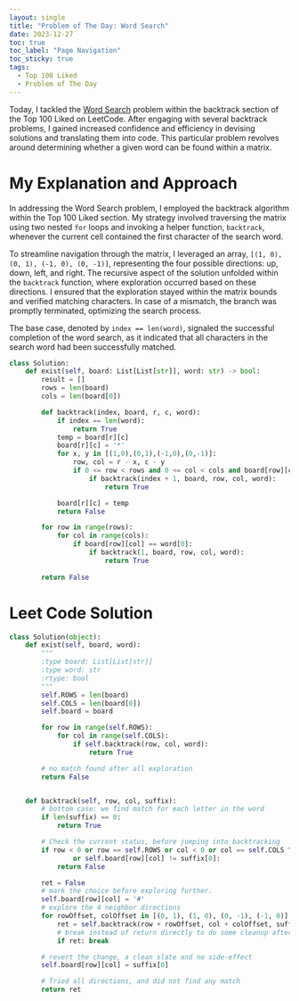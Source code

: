 ```yaml
---
layout: single
title: "Problem of The Day: Word Search"
date: 2023-12-27
toc: true
toc_label: "Page Navigation"
toc_sticky: true
tags:
  - Top 100 Liked
  - Problem of The Day
---
```

Today, I tackled the [Word Search](https://leetcode.com/problems/word-search/?envType=study-plan-v2&envId=top-100-liked) problem within the backtrack section of the Top 100 Liked on LeetCode. After engaging with several backtrack problems, I gained increased confidence and efficiency in devising solutions and translating them into code. This particular problem revolves around determining whether a given word can be found within a matrix. 

# My Explanation and Approach
In addressing the Word Search problem, I employed the backtrack algorithm within the Top 100 Liked section. My strategy involved traversing the matrix using two nested `for` loops and invoking a helper function, `backtrack`, whenever the current cell contained the first character of the search word.

To streamline navigation through the matrix, I leveraged an array, `[(1, 0), (0, 1), (-1, 0), (0, -1)]`, representing the four possible directions: up, down, left, and right. The recursive aspect of the solution unfolded within the `backtrack` function, where exploration occurred based on these directions. I ensured that the exploration stayed within the matrix bounds and verified matching characters. In case of a mismatch, the branch was promptly terminated, optimizing the search process.

The base case, denoted by `index == len(word)`, signaled the successful completion of the word search, as it indicated that all characters in the search word had been successfully matched.

```python
class Solution:
    def exist(self, board: List[List[str]], word: str) -> bool:
        result = []
        rows = len(board)
        cols = len(board[0])

        def backtrack(index, board, r, c, word):
            if index == len(word):
                return True
            temp = board[r][c]
            board[r][c] = '*'
            for x, y in [(1,0),(0,1),(-1,0),(0,-1)]:
                row, col = r - x, c - y
                if 0 <= row < rows and 0 <= col < cols and board[row][col] == word[index]:
                    if backtrack(index + 1, board, row, col, word):
                        return True

            board[r][c] = temp
            return False

        for row in range(rows):
            for col in range(cols):
                if board[row][col] == word[0]:
                    if backtrack(1, board, row, col, word):
                        return True
        
        return False
```
# Leet Code Solution
```python
class Solution(object):
    def exist(self, board, word):
        """
        :type board: List[List[str]]
        :type word: str
        :rtype: bool
        """
        self.ROWS = len(board)
        self.COLS = len(board[0])
        self.board = board

        for row in range(self.ROWS):
            for col in range(self.COLS):
                if self.backtrack(row, col, word):
                    return True

        # no match found after all exploration
        return False


    def backtrack(self, row, col, suffix):
        # bottom case: we find match for each letter in the word
        if len(suffix) == 0:
            return True

        # Check the current status, before jumping into backtracking
        if row < 0 or row == self.ROWS or col < 0 or col == self.COLS \
                or self.board[row][col] != suffix[0]:
            return False

        ret = False
        # mark the choice before exploring further.
        self.board[row][col] = '#'
        # explore the 4 neighbor directions
        for rowOffset, colOffset in [(0, 1), (1, 0), (0, -1), (-1, 0)]:
            ret = self.backtrack(row + rowOffset, col + colOffset, suffix[1:])
            # break instead of return directly to do some cleanup afterwards
            if ret: break

        # revert the change, a clean slate and no side-effect
        self.board[row][col] = suffix[0]

        # Tried all directions, and did not find any match
        return ret

```